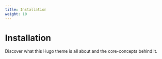```yaml
---
title: Installation
weight: 10
---
```


# Installation

Discover what this Hugo theme is all about and the core-concepts behind it.
